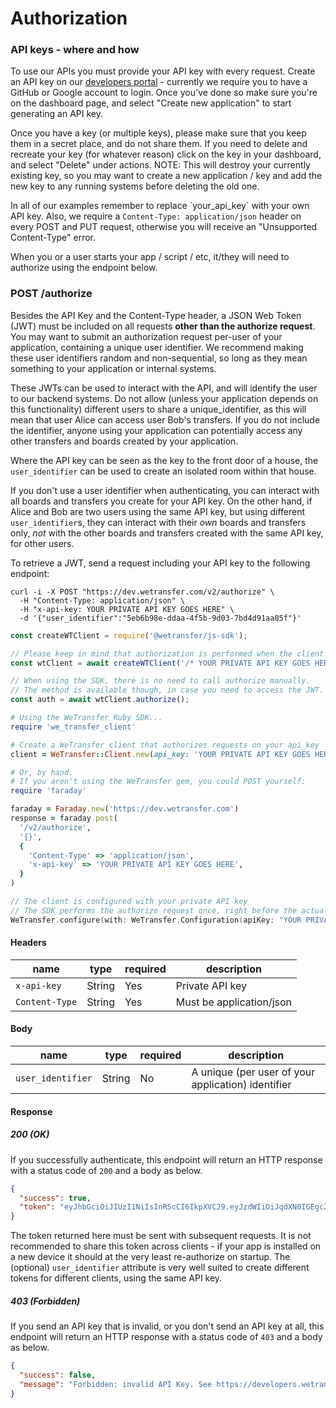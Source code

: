 # Authorization

### API keys - where and how

To use our APIs you must provide your API key with every request. Create an API key on our <a href="https://developers.wetransfer.com/" target="_blank">developers portal</a> - currently we require you to have a GitHub or Google account to login. Once you've done so make sure you're on the
dashboard page, and select "Create new application" to start generating an API key.

Once you have a key (or multiple keys), please make sure that you keep them in a secret place, and do not share them. If you need to delete and recreate your key (for whatever reason) click on the key in your dashboard, and select "Delete" under actions. NOTE: This will destroy your currently existing key, so you may want to create a new application / key and add the new key to any running systems before deleting the old one.

<aside class="notice">
In all of our examples remember to replace `your_api_key` with your own API key. Also, we require a <code>Content-Type: application/json</code> header on every POST and PUT request, otherwise you will receive an "Unsupported Content-Type" error.
</aside>

When you or a user starts your app / script / etc, it/they will need to authorize using the endpoint below.

<h3 id="send-request" class="call"><span>POST</span> /authorize</h3>

Besides the API Key and the Content-Type header, a JSON Web Token (JWT) must be included on all requests **other than the authorize request**. You may want to submit an authorization request per-user of your application, containing a unique user identifier. We recommend making these user identifiers random and non-sequential, so long as they mean something to your application or internal systems.

These JWTs can be used to interact with the API, and will identify the user to our backend systems. Do not allow (unless your application depends on this functionality) different users to share a unique_identifier, as this will mean that user Alice can access user Bob's transfers. If you do not include the identifier, anyone using your application can potentially access any other transfers and boards created by your application.

Where the API key can be seen as the key to the front door of a house, the `user_identifier` can be used to create an isolated room within that house.

If you don't use a user identifier when authenticating, you can interact with all boards and transfers you create for your API key. On the other hand, if Alice and Bob are two users using the same API key, but using different `user_identifier`s, they can interact with their *own* boards and transfers only, *not* with the other boards and transfers created with the same API key, for other users.

To retrieve a JWT, send a request including your API key to the following endpoint:

```shell
curl -i -X POST "https://dev.wetransfer.com/v2/authorize" \
  -H "Content-Type: application/json" \
  -H "x-api-key: YOUR PRIVATE API KEY GOES HERE" \
  -d '{"user_identifier":"5eb6b98e-ddaa-4f5b-9d03-7bd4d91aa05f"}'
```

```javascript
const createWTClient = require('@wetransfer/js-sdk');

// Please keep in mind that authorization is performed when the client is initialized.
const wtClient = await createWTClient('/* YOUR PRIVATE API KEY GOES HERE */');

// When using the SDK, there is no need to call authorize manually.
// The method is available though, in case you need to access the JWT.
const auth = await wtClient.authorize();
```

```ruby
# Using the WeTransfer Ruby SDK...
require 'we_transfer_client'

# Create a WeTransfer client that authorizes requests on your api_key
client = WeTransfer::Client.new(api_key: 'YOUR PRIVATE API KEY GOES HERE')

# Or, by hand.
# If you aren't using the WeTransfer gem, you could POST yourself:
require 'faraday'

faraday = Faraday.new('https://dev.wetransfer.com')
response = faraday.post(
  '/v2/authorize',
  '{}',
  {
    'Content-Type' => 'application/json',
    'x-api-key' => 'YOUR PRIVATE API KEY GOES HERE',
  }
)
```

```swift
// The client is configured with your private API key
// The SDK performs the authorize request once, right before the actual transfer or board creation request
WeTransfer.configure(with: WeTransfer.Configuration(apiKey: "YOUR PRIVATE API KEY GOES HERE"))
```

#### Headers

| name           | type   | required | description              |
| -------------- | ------ | -------- | ------------------------ |
| `x-api-key`    | String | Yes      | Private API key          |
| `Content-Type` | String | Yes      | Must be application/json |

#### Body

| name              | type   | required | description                                        |
| ----------------- | ------ | -------- | -------------------------------------------------- |
| `user_identifier` | String | No       | A unique (per user of your application) identifier |

#### Response

##### 200 (OK)

If you successfully authenticate, this endpoint will return an HTTP response with a status code of `200` and a body as below.

```json
{
  "success": true,
  "token": "eyJhbGciOiJIUzI1NiIsInR5cCI6IkpXVCJ9.eyJzdWIiOiJqdXN0IGEgc2FtcGxlIHRva2VuLCB0aGUgYWN0dWFsIG9uZSB3aWxsIGhhdmUgZGlmZmVyZW50IGNvbnRlbnQiLCJuYW1lIjoiQW5nZWxhIEJlbm5ldHQiLCJpYXQiOjE1MTYyMzkwMjJ9.fd14EeU1vbj40WtHIYaDwpCOE972DKnrrP8mffioEdg"
}
```

The token returned here must be sent with subsequent requests. It is not recommended to share this token across clients - if your app is installed on a new device it should at the very least re-authorize on startup.
The (optional) `user_identifier` attribute is very well suited to create different tokens for different clients, using the same API key.

##### 403 (Forbidden)

If you send an API key that is invalid, or you don't send an API key at all, this endpoint will return an HTTP response with a status code of `403` and a body as below.

```json
{
  "success": false,
  "message": "Forbidden: invalid API Key. See https://developers.wetransfer.com/documentation"
}
```
